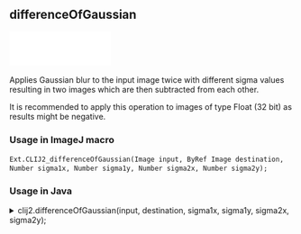 ## differenceOfGaussian
<img src="images/mini_empty_logo.png"/><img src="images/mini_empty_logo.png"/><img src="images/mini_empty_logo.png"/>

Applies Gaussian blur to the input image twice with different sigma values resulting in two images which are then subtracted from each other.

It is recommended to apply this operation to images of type Float (32 bit) as results might be negative.

### Usage in ImageJ macro
```
Ext.CLIJ2_differenceOfGaussian(Image input, ByRef Image destination, Number sigma1x, Number sigma1y, Number sigma2x, Number sigma2y);
```


### Usage in Java


<details>

<summary>
clij2.differenceOfGaussian(input, destination, sigma1x, sigma1y, sigma2x, sigma2y);
</summary>
```
// init CLIJ and GPU
import net.haesleinhuepf.clij2.CLIJ2;
import net.haesleinhuepf.clij.clearcl.ClearCLBuffer;
CLIJ2 clij2 = CLIJ2.getInstance();

// get input parameters
ClearCLBuffer input = clij2.push(inputImagePlus);
destination = clij2.create(input);
float sigma1x = 1.0;
float sigma1y = 2.0;
float sigma2x = 3.0;
float sigma2y = 4.0;
```

```
// Execute operation on GPU
clij2.differenceOfGaussian(input, destination, sigma1x, sigma1y, sigma2x, sigma2y);
```

```
//show result
destinationImagePlus = clij2.pull(destination);
destinationImagePlus.show();

// cleanup memory on GPU
clij2.release(input);
clij2.release(destination);
```


</details>



### Usage in Matlab


<details>

<summary>
clij2.differenceOfGaussian(input, destination, sigma1x, sigma1y, sigma2x, sigma2y);
</summary>
```
% init CLIJ and GPU
clij2 = init_clatlab();

% get input parameters
input = clij2.pushMat(input_matrix);
destination = clij2.create(input);
sigma1x = 1.0;
sigma1y = 2.0;
sigma2x = 3.0;
sigma2y = 4.0;
```

```
% Execute operation on GPU
clij2.differenceOfGaussian(input, destination, sigma1x, sigma1y, sigma2x, sigma2y);
```

```
% show result
destination = clij2.pullMat(destination)

% cleanup memory on GPU
clij2.release(input);
clij2.release(destination);
```


</details>



### Usage in Icy


details>

<summary>
clij2.differenceOfGaussian(input, destination, sigma1x, sigma1y, sigma2x, sigma2y);
</summary>
```
// init CLIJ and GPU
importClass(net.haesleinhuepf.clicy.CLICY);
importClass(Packages.icy.main.Icy);

clij2 = CLICY.getInstance();

// get input parameters
input_sequence = getSequence();input = clij2.pushSequence(input_sequence);
destination = clij2.create(input);
sigma1x = 1.0;
sigma1y = 2.0;
sigma2x = 3.0;
sigma2y = 4.0;
```

```
// Execute operation on GPU
clij2.differenceOfGaussian(input, destination, sigma1x, sigma1y, sigma2x, sigma2y);
```

```
// show result
destination_sequence = clij2.pullSequence(destination)
Icy.addSequence(destination_sequence
// cleanup memory on GPU
clij2.release(input);
clij2.release(destination);
```


</details>





### Example notebooks
<a href="https://clij.github.io/clij2-docs/md/drosophila_max_cylinder_projection"><img src="images/language_macro.png" height="20"/></a> [drosophila_max_cylinder_projection](https://clij.github.io/clij2-docs/md/drosophila_max_cylinder_projection)  




### Example scripts
<a href="https://github.com/clij/clij2-docs/blob/master/src/main/macro/drosophila_max_cylinder_projection.ijm"><img src="images/language_macro.png" height="20"/></a> [drosophila_max_cylinder_projection.ijm](https://github.com/clij/clij2-docs/blob/master/src/main/macro/drosophila_max_cylinder_projection.ijm)  


[Back to CLIJ2 reference](https://clij.github.io/clij2-docs/reference)
[Back to CLIJ2 documentation](https://clij.github.io/clij2-docs)

[Imprint](https://clij.github.io/imprint)
